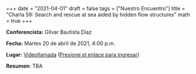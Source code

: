 +++
date      = "2021-04-01"
draft     = false
tags      = ["Nuestro Encuentro"]
title     = "Charla 59: Search and rescue at sea aided by hidden flow structures"
math      = true
+++

**Conferencista:** Gilvar Bautista Díaz

**Fecha:** Martes 20 de abril de 2021, 4:00 p.m.

**Lugar:** [Videollamada](https://meet.google.com/izy-pzig-pbf)  ([Presione el enlace para ingresar](https://meet.google.com/izy-pzig-pbf))

**Resumen**: TBA
